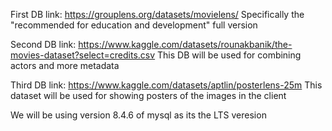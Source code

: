First DB link:
https://grouplens.org/datasets/movielens/
Specifically the "recommended for education and development" full version

Second DB link:
https://www.kaggle.com/datasets/rounakbanik/the-movies-dataset?select=credits.csv
This DB will be used for combining actors and more metadata

Third DB link:
https://www.kaggle.com/datasets/aptlin/posterlens-25m
This dataset will be used for showing posters of the images in the client

We will be using version 8.4.6 of mysql as its the LTS veresion

